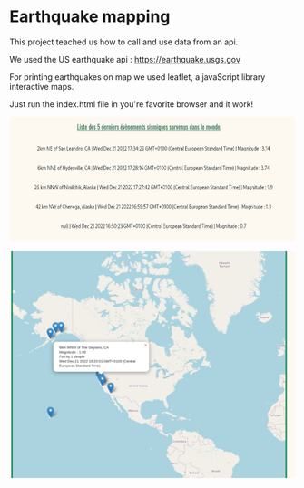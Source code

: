 # Earthquake mapping

This project teached us how to call and use data from an api.<br>

We used the US earthquake api : <link>https://earthquake.usgs.gov</link><br>

For printing earthquakes on map we used leaflet, a javaScript library interactive maps.

Just run the index.html file in you're favorite browser and it work!

<p align="center">
<img src="images/lastSeisme.png" width="600" height="220">
</p>

<p align="center">
<img src="images/screenMap.png" width="600" height="400">
</p>
